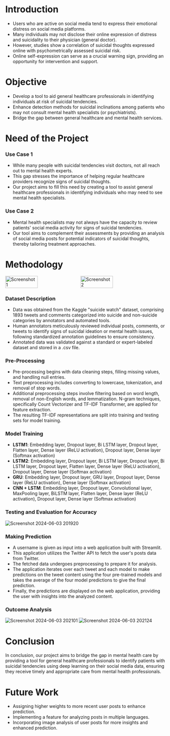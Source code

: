 # Introduction
- Users who are active on social media tend to express their emotional distress on social media platforms. 
- Many individuals may not disclose their online expression of distress and suicidality to their physician (general doctor). 
- However, studies show a correlation of suicidal thoughts expressed online with psychometrically assessed suicidal risk. 
- Online self-expression can serve as a crucial warning sign, providing an opportunity for intervention and support.

# Objective
- Develop a tool to aid general healthcare professionals in identifying individuals at risk of suicidal tendencies.
- Enhance detection methods for suicidal inclinations among patients who may not consult mental health specialists (or psychiatrists).
- Bridge the gap between general healthcare and mental health services.

# Need of the Project

### Use Case 1
- While many people with suicidal tendencies visit doctors, not all reach out to mental health experts. 
- This gap stresses the importance of helping regular healthcare providers recognize signs of suicidal thoughts. 
- Our project aims to fill this need by creating a tool to assist general healthcare professionals in identifying individuals who may need to see mental health specialists.

### Use Case 2
- Mental health specialists may not always have the capacity to review patients' social media activity for signs of suicidal tendencies. 
- Our tool aims to complement their assessments by providing an analysis of social media posts for potential indicators of suicidal thoughts, thereby tailoring treatment approaches.

# Methodology
<div style="display: flex; gap: 10px;">
    <img src="https://github.com/Manojkumardamsalapudi/landslide-detection/assets/161069320/de77f45d-2e2c-406b-ad5a-1fb03ab99c89" alt="Screenshot 1" width="45%">
    <img src="https://github.com/Manojkumardamsalapudi/landslide-detection/assets/161069320/fdc9cfd6-1042-4b99-9037-c04d250afc35" alt="Screenshot 2" width="45%">
</div>

### Dataset Description
- Data was obtained from the Kaggle "suicide watch" dataset, comprising 1893 tweets and comments categorized into suicide and non-suicide categories by annotators and automated tools. 
- Human annotators meticulously reviewed individual posts, comments, or tweets to identify signs of suicidal ideation or mental health issues, following standardized annotation guidelines to ensure consistency. 
- Annotated data was validated against a standard or expert-labeled dataset and stored in a .csv file.

### Pre-Processing
- Pre-processing begins with data cleaning steps, filling missing values, and handling null entries. 
- Text preprocessing includes converting to lowercase, tokenization, and removal of stop words. 
- Additional preprocessing steps involve filtering based on word length, removal of non-English words, and lemmatization. N-gram techniques, specifically Count Vectorizer and TF-IDF Transformer, are applied for feature extraction. 
- The resulting TF-IDF representations are split into training and testing sets for model training.

### Model Training
- **LSTM1**: Embedding layer, Dropout layer, Bi LSTM layer, Dropout layer, Flatten layer, Dense layer (ReLU activation), Dropout layer, Dense layer (Softmax activation)
- **LSTM2**: Embedding layer, Dropout layer, Bi LSTM layer, Dropout layer, Bi LSTM layer, Dropout layer, Flatten layer, Dense layer (ReLU activation), Dropout layer, Dense layer (Softmax activation)
- **GRU**: Embedding layer, Dropout layer, GRU layer, Dropout layer, Dense layer (ReLU activation), Dense layer (Softmax activation)
- **CNN + LSTM**: Embedding layer, Dropout layer, Convolutional layer, MaxPooling layer, BiLSTM layer, Flatten layer, Dense layer (ReLU activation), Dropout layer, Dense layer (Softmax activation)

### Testing and Evaluation for Accuracy
![Screenshot 2024-06-03 201920](https://github.com/Manojkumardamsalapudi/landslide-detection/assets/161069320/059c3a5a-2eee-488b-af02-19d83c02ac1c)

### Making Prediction
- A username is given as input into a web application built with Streamlit. 
- This application utilizes the Twitter API to fetch the user's posts data from Twitter. 
- The fetched data undergoes preprocessing to prepare it for analysis. 
- The application iterates over each tweet and each model to make predictions on the tweet content using the four pre-trained models and takes the average of the four model predictions to give the final prediction. 
- Finally, the predictions are displayed on the web application, providing the user with insights into the analyzed content.

### Outcome Analysis
![Screenshot 2024-06-03 202101](https://github.com/Manojkumardamsalapudi/landslide-detection/assets/161069320/0ac0b871-661f-480d-9f5e-080603f30d4f)
![Screenshot 2024-06-03 202124](https://github.com/Manojkumardamsalapudi/landslide-detection/assets/161069320/0652a6d1-f261-4950-bb08-25ee15edd966)

# Conclusion
In conclusion, our project aims to bridge the gap in mental health care by providing a tool for general healthcare professionals to identify patients with suicidal tendencies using deep learning on their social media data, ensuring they receive timely and appropriate care from mental health professionals.

# Future Work
- Assigning higher weights to more recent user posts to enhance prediction.
- Implementing a feature for analyzing posts in multiple languages.
- Incorporating image analysis of user posts for more insights and enhanced prediction.